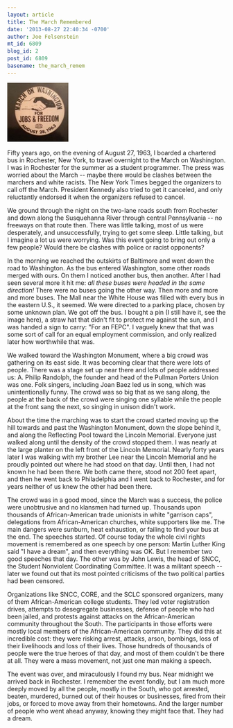 ```yaml
---
layout: article
title: The March Remembered
date: '2013-08-27 22:40:34 -0700'
author: Joe Felsenstein
mt_id: 6809
blog_id: 2
post_id: 6809
basename: the_march_remem
---
```

<img src="/uploads/2013/march1963c.jpg" alt="march1963c.jpg" width="141" height="136" class="mt-image-none" />

Fifty years ago, on the evening of August 27, 1963, I boarded a chartered
bus in Rochester, New York, to travel overnight to the March on
Washington.  I was in Rochester for the summer as a student programmer.
The press was worried about the March -- maybe there would be clashes
between the marchers and white racists.  The New York Times begged the
organizers to call off the March.  President Kennedy also tried to get it
canceled, and only reluctantly endorsed it when the organizers refused to
cancel.

We ground through the night on the two-lane roads south from Rochester and
down along the Susquehanna River through central Pennsylvania -- no freeways
on that route then.  There was little talking, most of us were desperately,
and unsuccessfully, trying to get some sleep.  Little talking, but I imagine a
lot us were worrying. Was this event going to bring out only a few people?
Would there be clashes with police or racist opponents?

In the morning we reached the outskirts of Baltimore and went down the road to 
Washington.  As the bus entered Washington, some other roads merged with 
ours.  On them I noticed another bus, then another.  After I had seen several 
more it hit me: _all these buses were headed in the same direction!_  There were 
no buses going the other way.  Then more and more and more buses.  The 
Mall near the White House was filled with every bus in the eastern U.S., 
it seemed. We were directed to a parking place, chosen by some unknown plan.  We 
got off the bus.  I bought a pin (I still have it, see the image here), a 
straw hat that didn't fit to protect me against the sun, and I was handed a 
sign to carry: "For an FEPC".  I vaguely knew that that was some sort of call
for an equal employment commission, and only realized later how worthwhile
that was.

We walked toward the Washington Monument, where a big crowd was gathering on
its east side.  It was becoming clear that there were lots of people. 
There was a stage set up near there and lots of people addressed us: A. Philip 
Randolph, the founder and head of the Pullman Porters Union was one.  Folk 
singers, including Joan Baez led us in song, which was 
unintentionally funny.  The crowd was so big that as we sang along, the 
people at the back of the crowd were singing one syllable while the 
people at the front sang the next, so singing in unison didn't work.

About the time the marching was to start the crowd started moving up the 
hill towards and past the Washington Monument, down the slope behind it, 
and along the Reflecting Pool toward the Lincoln Memorial.  Everyone just 
walked along until the density of the crowd stopped them.  I was nearly 
at the large planter on the left front of the Lincoln Memorial.  Nearly 
forty years later I was walking with my brother Lee near the Lincoln 
Memorial and he proudly pointed out where he had stood on that day.  Until 
then, I had not known he had been there.  We both came there, stood 
not 200 feet apart, and then he went back to Philadelphia and I went back 
to Rochester, and for years neither of us knew the other had been there.

The crowd was in a good mood, since the March was a success, the police 
were unobtrusive and no klansmen had turned up.  Thousands upon thousands 
of African-American trade unionists in white "garrison caps", delegations 
from African-American churches, white supporters like me.  The main 
dangers were sunburn, heat exhaustion, or failing to find your bus at the 
end.   The speeches started.  Of course today the whole civil rights 
movement is remembered as one speech by one person:  Martin Luther King 
said "I have a dream", and then everything was OK.  But I remember two 
good speeches that day.  The other was by John Lewis, the head of SNCC, 
the Student Nonviolent Coordinating Committee.  It was a militant speech 
-- later we found out that its most pointed criticisms of the two 
political parties had been censored.

Organizations like SNCC, CORE, and the SCLC sponsored organizers, many of
them African-American college students.  They led voter registration 
drives, attempts to desegregate businesses, defense of people who had 
been jailed, and protests against attacks on the African-American 
community throughout the South.  The participants in those efforts were 
mostly local members of the African-American community.  They did this at 
incredible cost: they were risking arrest, attacks, arson, bombings, loss 
of their livelihoods and loss of their lives.  Those hundreds of 
thousands of people were the true heroes of that day, and most of them 
couldn't be there at all.  They were a mass movement, not just one man 
making a speech.

The event was over, and miraculously I found my bus.  Near midnight we 
arrived back in Rochester.  I remember the event fondly, but I am much
more deeply moved by all the people, mostly in the South, who got arrested, 
beaten, murdered, burned out of their houses or businesses, fired from their 
jobs, or forced to move away from their hometowns. And the larger number
of people who went ahead anyway, knowing they might face that. They had a dream.
